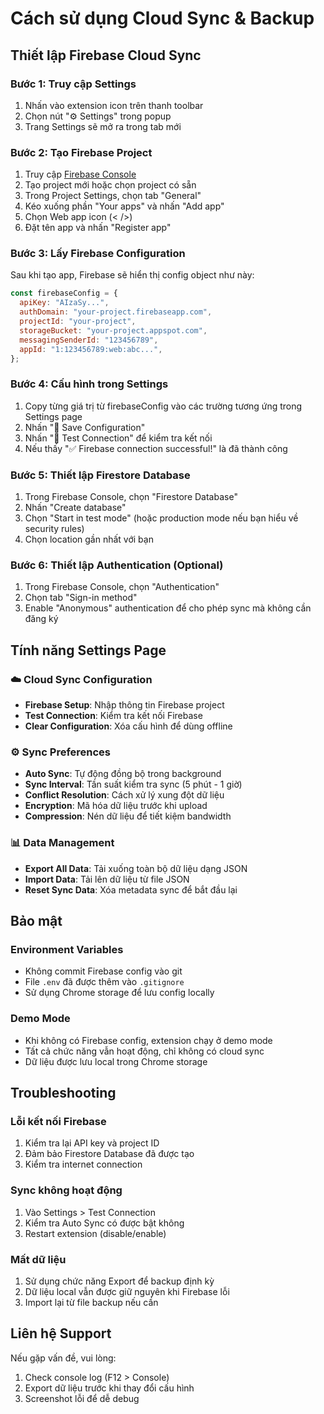 # Cách sử dụng Cloud Sync & Backup

## Thiết lập Firebase Cloud Sync

### Bước 1: Truy cập Settings

1. Nhấn vào extension icon trên thanh toolbar
2. Chọn nút "⚙️ Settings" trong popup
3. Trang Settings sẽ mở ra trong tab mới

### Bước 2: Tạo Firebase Project

1. Truy cập [Firebase Console](https://console.firebase.google.com)
2. Tạo project mới hoặc chọn project có sẵn
3. Trong Project Settings, chọn tab "General"
4. Kéo xuống phần "Your apps" và nhấn "Add app"
5. Chọn Web app icon (< />)
6. Đặt tên app và nhấn "Register app"

### Bước 3: Lấy Firebase Configuration

Sau khi tạo app, Firebase sẽ hiển thị config object như này:

```javascript
const firebaseConfig = {
  apiKey: "AIzaSy...",
  authDomain: "your-project.firebaseapp.com",
  projectId: "your-project",
  storageBucket: "your-project.appspot.com",
  messagingSenderId: "123456789",
  appId: "1:123456789:web:abc...",
};
```

### Bước 4: Cấu hình trong Settings

1. Copy từng giá trị từ firebaseConfig vào các trường tương ứng trong Settings page
2. Nhấn "💾 Save Configuration"
3. Nhấn "🔄 Test Connection" để kiểm tra kết nối
4. Nếu thấy "✅ Firebase connection successful!" là đã thành công

### Bước 5: Thiết lập Firestore Database

1. Trong Firebase Console, chọn "Firestore Database"
2. Nhấn "Create database"
3. Chọn "Start in test mode" (hoặc production mode nếu bạn hiểu về security rules)
4. Chọn location gần nhất với bạn

### Bước 6: Thiết lập Authentication (Optional)

1. Trong Firebase Console, chọn "Authentication"
2. Chọn tab "Sign-in method"
3. Enable "Anonymous" authentication để cho phép sync mà không cần đăng ký

## Tính năng Settings Page

### ☁️ Cloud Sync Configuration

- **Firebase Setup**: Nhập thông tin Firebase project
- **Test Connection**: Kiểm tra kết nối Firebase
- **Clear Configuration**: Xóa cấu hình để dùng offline

### ⚙️ Sync Preferences

- **Auto Sync**: Tự động đồng bộ trong background
- **Sync Interval**: Tần suất kiểm tra sync (5 phút - 1 giờ)
- **Conflict Resolution**: Cách xử lý xung đột dữ liệu
- **Encryption**: Mã hóa dữ liệu trước khi upload
- **Compression**: Nén dữ liệu để tiết kiệm bandwidth

### 📊 Data Management

- **Export All Data**: Tải xuống toàn bộ dữ liệu dạng JSON
- **Import Data**: Tải lên dữ liệu từ file JSON
- **Reset Sync Data**: Xóa metadata sync để bắt đầu lại

## Bảo mật

### Environment Variables

- Không commit Firebase config vào git
- File `.env` đã được thêm vào `.gitignore`
- Sử dụng Chrome storage để lưu config locally

### Demo Mode

- Khi không có Firebase config, extension chạy ở demo mode
- Tất cả chức năng vẫn hoạt động, chỉ không có cloud sync
- Dữ liệu được lưu local trong Chrome storage

## Troubleshooting

### Lỗi kết nối Firebase

1. Kiểm tra lại API key và project ID
2. Đảm bảo Firestore Database đã được tạo
3. Kiểm tra internet connection

### Sync không hoạt động

1. Vào Settings > Test Connection
2. Kiểm tra Auto Sync có được bật không
3. Restart extension (disable/enable)

### Mất dữ liệu

1. Sử dụng chức năng Export để backup định kỳ
2. Dữ liệu local vẫn được giữ nguyên khi Firebase lỗi
3. Import lại từ file backup nếu cần

## Liên hệ Support

Nếu gặp vấn đề, vui lòng:

1. Check console log (F12 > Console)
2. Export dữ liệu trước khi thay đổi cấu hình
3. Screenshot lỗi để dễ debug
